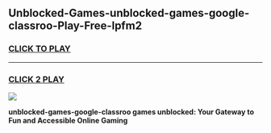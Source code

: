 
## Unblocked-Games-unblocked-games-google-classroo-Play-Free-lpfm2
<h3>
<a href="https://premium76.site?title=unblocked-games-google-classroo&ref=17A">CLICK TO PLAY</a></h3>
<hr>

<h3>
<a href="https://premium76.site?title=unblocked-games-google-classroo&ref=17A">CLICK 2 PLAY</a>
  
</h3>

<a href="https://premium76.site?title=unblocked-games-google-classroo&ref=17A"><img src="https://clearcache.store/games.png"></a>


**unblocked-games-google-classroo games unblocked: Your Gateway to Fun and Accessible Online Gaming**
